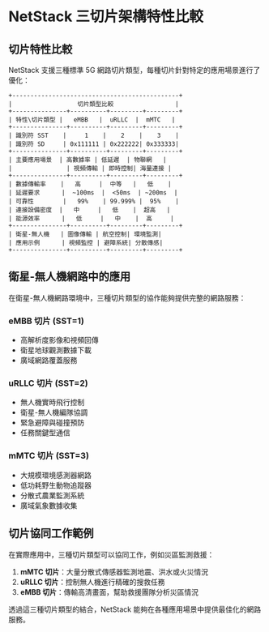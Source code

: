 # NetStack 三切片架構特性比較

## 切片特性比較

NetStack 支援三種標準 5G 網路切片類型，每種切片針對特定的應用場景進行了優化：

```
+----------------------------------------------+
|                  切片類型比較                 |
+---------------+----------+---------+---------+
| 特性\切片類型 |   eMBB   |  uRLLC  |  mMTC   |
+---------------+----------+---------+---------+
| 識別符 SST    |     1    |    2    |    3    |
| 識別符 SD     | 0x111111 | 0x222222| 0x333333|
+---------------+----------+---------+---------+
| 主要應用場景  | 高數據率 | 低延遲  | 物聯網   |
|               | 視頻傳輸 | 即時控制| 海量連接 |
+---------------+----------+---------+---------+
| 數據傳輸率    |   高     |  中等   |   低    |
| 延遲要求      |  ~100ms  |  <50ms  | ~200ms  |
| 可靠性        |   99%    | 99.999% |  95%    |
| 連接設備密度  |   中     |   低    |  超高   |
| 能源效率      |   低     |   中    |  高     |
+---------------+----------+---------+---------+
| 衛星-無人機   | 圖像傳輸 | 航空控制| 環境監測|
| 應用示例      | 視頻監控 | 避障系統| 分散傳感|
+---------------+----------+---------+---------+
```

## 衛星-無人機網路中的應用

在衛星-無人機網路環境中，三種切片類型的協作能夠提供完整的網路服務：

### eMBB 切片 (SST=1)
- 高解析度影像和視頻回傳
- 衛星地球觀測數據下載
- 廣域網路覆蓋服務

### uRLLC 切片 (SST=2)
- 無人機實時飛行控制
- 衛星-無人機編隊協調
- 緊急避障與碰撞預防
- 任務關鍵型通信

### mMTC 切片 (SST=3)
- 大規模環境感測器網路
- 低功耗野生動物追蹤器
- 分散式農業監測系統
- 廣域氣象數據收集

## 切片協同工作範例

在實際應用中，三種切片類型可以協同工作，例如災區監測救援：

1. **mMTC 切片**：大量分散式傳感器監測地震、洪水或火災情況
2. **uRLLC 切片**：控制無人機進行精確的搜救任務
3. **eMBB 切片**：傳輸高清畫面，幫助救援團隊分析災區情況

透過這三種切片類型的結合，NetStack 能夠在各種應用場景中提供最佳化的網路服務。
